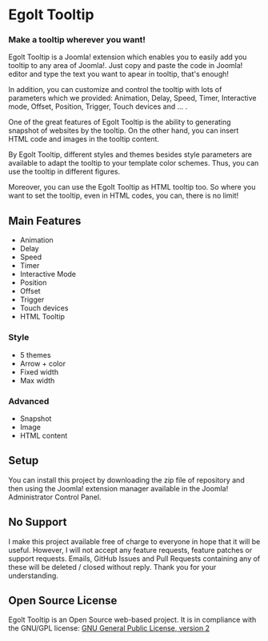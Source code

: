 # Egolt Tooltip
### Make a tooltip wherever you want!

Egolt Tooltip is a Joomla! extension which enables you to easily add you tooltip to any area of Joomla!. Just copy and paste the code in Joomla! editor and type the text you want to apear in tooltip, that's enough!

In addition, you can customize and control the tooltip with lots of parameters which we provided: Animation, Delay, Speed, Timer, Interactive mode, Offset, Position, Trigger, Touch devices and ... .

One of the great features of Egolt Tooltip is the ability to generating snapshot of websites by the tooltip. On the other hand, you can insert HTML code and images in the tooltip content.

By Egolt Tooltip, different styles and themes besides style parameters are available to adapt the tooltip to your template color schemes. Thus, you can use the tooltip in different figures.

Moreover, you can use the Egolt Tooltip as HTML tooltip too. So where you want to set the tooltip, even in HTML codes, you can, there is no limit!

## Main Features
* Animation
* Delay
* Speed
* Timer
* Interactive Mode
* Position
* Offset
* Trigger
* Touch devices
* HTML Tooltip

### Style
*  5 themes
* Arrow + color
* Fixed width
* Max width

### Advanced
* Snapshot
* Image
* HTML content

## Setup
You can install this project by downloading the zip file of repository and then using the Joomla! extension manager available in the Joomla! Administrator Control Panel.

## No Support
I make this project available free of charge to everyone in hope that it will be useful. However, I will not accept any feature requests, feature patches or support requests. Emails, GitHub Issues and Pull Requests containing any of these will be deleted / closed without reply. Thank you for your understanding.

## Open Source License

Egolt Tooltip is an Open Source web-based project. It is in compliance with the GNU/GPL license:
[GNU General Public License, version 2
](http://www.gnu.org/licenses/old-licenses/gpl-2.0.html)